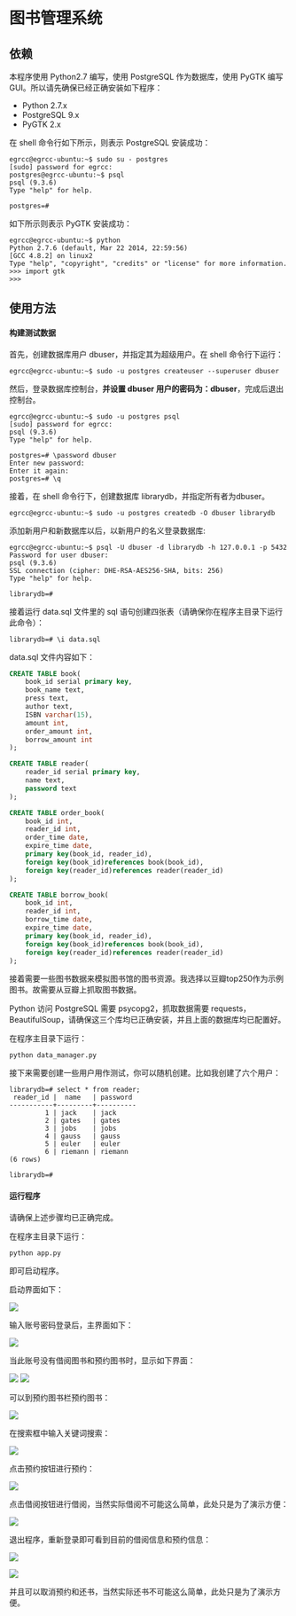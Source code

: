 # 图书管理系统

## 依赖

本程序使用 Python2.7 编写，使用 PostgreSQL 作为数据库，使用 PyGTK 编写 GUI。所以请先确保已经正确安装如下程序：

- Python 2.7.x
- PostgreSQL 9.x
- PyGTK 2.x

在 shell 命令行如下所示，则表示 PostgreSQL 安装成功：
```shell
egrcc@egrcc-ubuntu:~$ sudo su - postgres
[sudo] password for egrcc: 
postgres@egrcc-ubuntu:~$ psql
psql (9.3.6)
Type "help" for help.

postgres=# 
```
如下所示则表示 PyGTK 安装成功：
```shell
egrcc@egrcc-ubuntu:~$ python
Python 2.7.6 (default, Mar 22 2014, 22:59:56) 
[GCC 4.8.2] on linux2
Type "help", "copyright", "credits" or "license" for more information.
>>> import gtk
>>> 
```

## 使用方法

#### 构建测试数据

首先，创建数据库用户 dbuser，并指定其为超级用户。在 shell 命令行下运行：
```shell
egrcc@egrcc-ubuntu:~$ sudo -u postgres createuser --superuser dbuser
```
然后，登录数据库控制台，**并设置 dbuser 用户的密码为：dbuser**，完成后退出控制台。
```shell
egrcc@egrcc-ubuntu:~$ sudo -u postgres psql
[sudo] password for egrcc: 
psql (9.3.6)
Type "help" for help.

postgres=# \password dbuser
Enter new password: 
Enter it again: 
postgres=# \q
```
接着，在 shell 命令行下，创建数据库 librarydb，并指定所有者为dbuser。
```shell
egrcc@egrcc-ubuntu:~$ sudo -u postgres createdb -O dbuser librarydb
```
添加新用户和新数据库以后，以新用户的名义登录数据库:
```shell
egrcc@egrcc-ubuntu:~$ psql -U dbuser -d librarydb -h 127.0.0.1 -p 5432
Password for user dbuser: 
psql (9.3.6)
SSL connection (cipher: DHE-RSA-AES256-SHA, bits: 256)
Type "help" for help.

librarydb=# 
```
接着运行 data.sql 文件里的 sql 语句创建四张表（请确保你在程序主目录下运行此命令）：
```shell
librarydb=# \i data.sql
```
data.sql 文件内容如下：
```sql
CREATE TABLE book(
	book_id serial primary key,
	book_name text,
	press text,
	author text,
	ISBN varchar(15),
	amount int,
	order_amount int,
	borrow_amount int
);

CREATE TABLE reader(
	reader_id serial primary key,
	name text,
	password text
);

CREATE TABLE order_book(
	book_id int,
	reader_id int,
	order_time date,
	expire_time date,
	primary key(book_id, reader_id),
	foreign key(book_id)references book(book_id),
	foreign key(reader_id)references reader(reader_id)
);

CREATE TABLE borrow_book(
	book_id int,
	reader_id int,
	borrow_time date,
	expire_time date,
	primary key(book_id, reader_id),
	foreign key(book_id)references book(book_id),
	foreign key(reader_id)references reader(reader_id)
);	
```

接着需要一些图书数据来模拟图书馆的图书资源。我选择以豆瓣top250作为示例图书。故需要从豆瓣上抓取图书数据。

Python 访问 PostgreSQL 需要 psycopg2，抓取数据需要 requests，BeautifulSoup，请确保这三个库均已正确安装，并且上面的数据库均已配置好。

在程序主目录下运行：
```shell
python data_manager.py
```
接下来需要创建一些用户用作测试，你可以随机创建。比如我创建了六个用户：
```shell
librarydb=# select * from reader;
 reader_id |  name   | password 
-----------+---------+----------
         1 | jack    | jack
         2 | gates   | gates
         3 | jobs    | jobs
         4 | gauss   | gauss
         5 | euler   | euler
         6 | riemann | riemann
(6 rows)

librarydb=# 
```

#### 运行程序

请确保上述步骤均已正确完成。

在程序主目录下运行：
```shell
python app.py
```
即可启动程序。

启动界面如下：

![](./Screenshot1.png)

输入账号密码登录后，主界面如下：

![](./Screenshot2.png)

当此账号没有借阅图书和预约图书时，显示如下界面：

![](./Screenshot3.png)
![](./Screenshot4.png)

可以到预约图书栏预约图书：

![](./Screenshot5.png)


在搜索框中输入关键词搜索：

![](./Screenshot6.png)

点击预约按钮进行预约：

![](./Screenshot7.png)

点击借阅按钮进行借阅，当然实际借阅不可能这么简单，此处只是为了演示方便：

![](./Screenshot8.png)

退出程序，重新登录即可看到目前的借阅信息和预约信息：

![](./Screenshot9.png)

![](./Screenshot10.png)

并且可以取消预约和还书，当然实际还书不可能这么简单，此处只是为了演示方便。